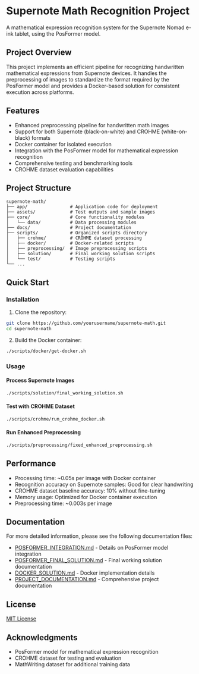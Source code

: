 # Supernote Math Recognition Project

A mathematical expression recognition system for the Supernote Nomad e-ink tablet, using the PosFormer model.

## Project Overview

This project implements an efficient pipeline for recognizing handwritten mathematical expressions from Supernote devices. It handles the preprocessing of images to standardize the format required by the PosFormer model and provides a Docker-based solution for consistent execution across platforms.

## Features

- Enhanced preprocessing pipeline for handwritten math images
- Support for both Supernote (black-on-white) and CROHME (white-on-black) formats
- Docker container for isolated execution
- Integration with the PosFormer model for mathematical expression recognition
- Comprehensive testing and benchmarking tools
- CROHME dataset evaluation capabilities

## Project Structure

```
supernote-math/
├── app/                # Application code for deployment
├── assets/             # Test outputs and sample images
├── core/               # Core functionality modules
│   └── data/           # Data processing modules
├── docs/               # Project documentation
├── scripts/            # Organized scripts directory
│   ├── crohme/         # CROHME dataset processing
│   ├── docker/         # Docker-related scripts
│   ├── preprocessing/  # Image preprocessing scripts
│   ├── solution/       # Final working solution scripts
│   └── test/           # Testing scripts
└── ...
```

## Quick Start

### Installation

1. Clone the repository:
```bash
git clone https://github.com/yourusername/supernote-math.git
cd supernote-math
```

2. Build the Docker container:
```bash
./scripts/docker/get-docker.sh
```

### Usage

#### Process Supernote Images
```bash
./scripts/solution/final_working_solution.sh
```

#### Test with CROHME Dataset
```bash
./scripts/crohme/run_crohme_docker.sh
```

#### Run Enhanced Preprocessing
```bash
./scripts/preprocessing/fixed_enhanced_preprocessing.sh
```

## Performance

- Processing time: ~0.05s per image with Docker container
- Recognition accuracy on Supernote samples: Good for clear handwriting
- CROHME dataset baseline accuracy: 10% without fine-tuning
- Memory usage: Optimized for Docker container execution
- Preprocessing time: ~0.003s per image

## Documentation

For more detailed information, please see the following documentation files:

- [POSFORMER_INTEGRATION.md](docs/POSFORMER_INTEGRATION.md) - Details on PosFormer model integration
- [POSFORMER_FINAL_SOLUTION.md](docs/POSFORMER_FINAL_SOLUTION.md) - Final working solution documentation
- [DOCKER_SOLUTION.md](docs/DOCKER_SOLUTION.md) - Docker implementation details
- [PROJECT_DOCUMENTATION.md](docs/PROJECT_DOCUMENTATION.md) - Comprehensive project documentation

## License

[MIT License](LICENSE)

## Acknowledgments

- PosFormer model for mathematical expression recognition
- CROHME dataset for testing and evaluation
- MathWriting dataset for additional training data